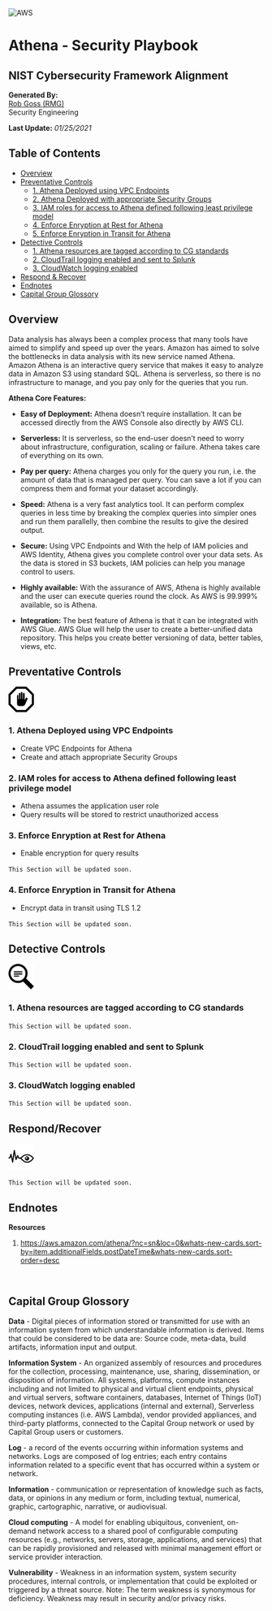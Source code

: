 <img src="https://a0.awsstatic.com/libra-css/images/logos/aws_logo_smile_1200x630.png" alt="AWS" width="250"/>

# Athena - Security Playbook <!-- omit in toc -->
## NIST Cybersecurity Framework Alignment <!-- omit in toc -->

**Generated By:**  
[Rob Goss (RMG)](https://cgweb3/profile/RMG)
<br>
Security Engineering

**Last Update:** *01/25/2021*

## Table of Contents <!-- omit in toc -->
- [Overview](#overview)
- [Preventative Controls](#Preventative-Controls)
  - [1. Athena Deployed using VPC Endpoints](#1-Athena-Deployed-using-VPC-Endpoints)
  - [2. Athena Deployed with appropriate Security Groups](#2-Athena-Deployed-with-appropriate-Security-Groups)
  - [3. IAM roles for access to Athena defined following least privilege model](#3-IAM-roles-for-access-to-Athena-defined-following-least-privilege-model)
  - [4. Enforce Enryption at Rest for Athena](#4-Enforce-Encryption-at-Rest-for-Athena) 
  - [5. Enforce Enryption in Transit for Athena](#5-Enforce-Encryption-in-Transit-for-Athena) 
- [Detective Controls](#Detective-Controls)
  - [1. Athena resources are tagged according to CG standards](#1-Athena-resources-are-tagged-according-to-CG-standards)
  - [2. CloudTrail logging enabled and sent to Splunk](#2-CloudTrail-logging-enabled-and-sent-to-Splunk)
  - [3. CloudWatch logging enabled](#3-CloudWatch-logging-enabled)
- [Respond & Recover](#Respond/Recover)
- [Endnotes](#Endnotes)
- [Capital Group Glossory](#Capital-Group-Glossory) 

## Overview
Data analysis has always been a complex process that many tools have aimed to simplify and speed up over the years. Amazon has aimed to solve the bottlenecks in data analysis with its new service named Athena. Amazon Athena is an interactive query service that makes it easy to analyze data in Amazon S3 using standard SQL. Athena is serverless, so there is no infrastructure to manage, and you pay only for the queries that you run.  

**Athena Core Features:**<br>
- **Easy of Deployment:** Athena doesn’t require installation. It can be accessed directly from the AWS Console also directly by AWS CLI.

- **Serverless:** It is serverless, so the end-user doesn’t need to worry about infrastructure, configuration, scaling or failure. Athena takes care of everything on its own.

- **Pay per query:** Athena charges you only for the query you run, i.e. the amount of data that is managed per query. You can save a lot if you can compress them and format your dataset accordingly.

- **Speed:** Athena is a very fast analytics tool. It can perform complex queries in less time by breaking the complex queries into simpler ones and run them parallelly, then combine the results to give the desired output.

- **Secure:** Using VPC Endpoints and With the help of IAM policies and AWS Identity, Athena gives you complete control over your data sets. As the data is stored in S3 buckets, IAM policies can help you manage control to users.

- **Highly available:** With the assurance of AWS, Athena is highly available and the user can execute queries round the clock. As AWS is 99.999% available, so is Athena.

- **Integration:** The best feature of Athena is that it can be integrated with AWS Glue. AWS Glue will help the user to create a better-unified data repository. This helps you create better versioning of data, better tables, views, etc. <br>

## Preventative Controls
<img src="/docs/img/Prevent.png" width="50"><br>

### 1. Athena Deployed using VPC Endpoints
 - Create VPC Endpoints for Athena
 - Create and attach appropriate Security Groups

### 2. IAM roles for access to Athena defined following least privilege model
 - Athena assumes the application user role
 - Query results will be stored to restrict unauthorized access

### 3. Enforce Enryption at Rest for Athena
 - Enable encryption for query results

 `This Section will be updated soon.`

### 4. Enforce Enryption in Transit for Athena
 - Encrypt data in transit using TLS 1.2

 `This Section will be updated soon.`

## Detective Controls
<img src="/docs/img/Detect.png" width="50"><br>

### 1. Athena resources are tagged according to CG standards
`This Section will be updated soon.`

### 2. CloudTrail logging enabled and sent to Splunk
`This Section will be updated soon.`

### 3. CloudWatch logging enabled
`This Section will be updated soon.`


## Respond/Recover
<img src="/docs/img/Monitor.png" width="50"><br>

`This Section will be updated soon.`

## Endnotes
**Resources**<br>
1. https://aws.amazon.com/athena/?nc=sn&loc=0&whats-new-cards.sort-by=item.additionalFields.postDateTime&whats-new-cards.sort-order=desc

<br>

## Capital Group Glossory 
**Data** - Digital pieces of information stored or transmitted for use with an information system from which understandable information is derived. Items that could be considered to be data are: Source code, meta-data, build artifacts, information input and output.  
 
**Information System** - An organized assembly of resources and procedures for the collection, processing, maintenance, use, sharing, dissemination, or disposition of information. All systems, platforms, compute instances including and not limited to physical and virtual client endpoints, physical and virtual servers, software containers, databases, Internet of Things (IoT) devices, network devices, applications (internal and external), Serverless computing instances (i.e. AWS Lambda), vendor provided appliances, and third-party platforms, connected to the Capital Group network or used by Capital Group users or customers.

**Log** - a record of the events occurring within information systems and networks. Logs are composed of log entries; each entry contains information related to a specific event that has occurred within a system or network.

**Information** - communication or representation of knowledge such as facts, data, or opinions in any medium or form, including textual, numerical, graphic, cartographic, narrative, or audiovisual. 

**Cloud computing** - A model for enabling ubiquitous, convenient, on-demand network access to a shared pool of configurable computing resources (e.g., networks, servers, storage, applications, and services) that can be rapidly provisioned and released with minimal management effort or service provider interaction.

**Vulnerability**  - Weakness in an information system, system security procedures, internal controls, or implementation that could be exploited or triggered by a threat source. Note: The term weakness is synonymous for deficiency. Weakness may result in security and/or privacy risks.

